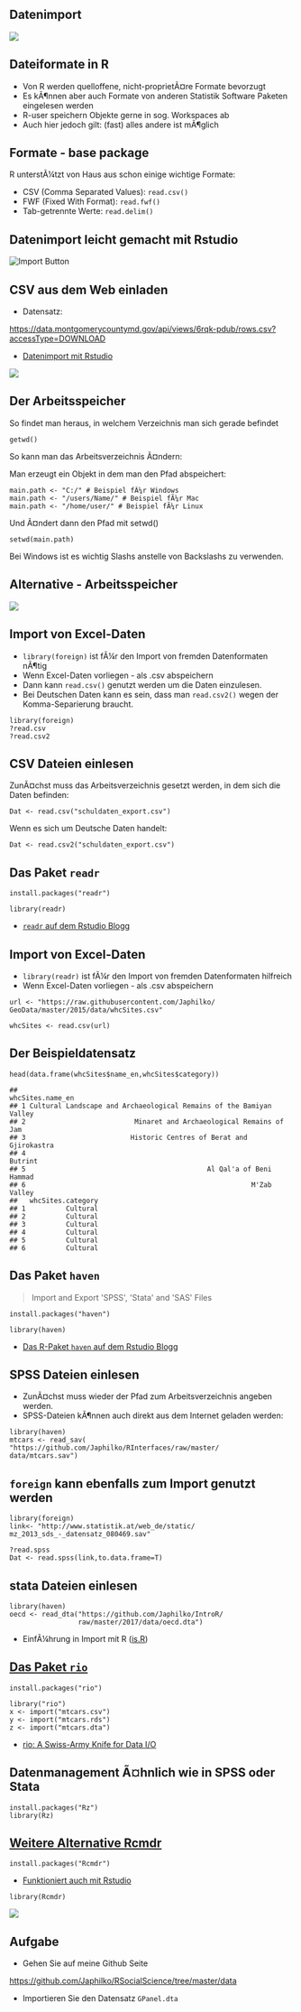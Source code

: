 Datenimport
-----------

![](https://github.com/Japhilko/IntroR/raw/master/2017/slides/figure/Datenimport.PNG)

Dateiformate in R
-----------------

-   Von R werden quelloffene, nicht-proprietÃ¤re Formate bevorzugt
-   Es kÃ¶nnen aber auch Formate von anderen Statistik Software Paketen
    eingelesen werden
-   R-user speichern Objekte gerne in sog. Workspaces ab
-   Auch hier jedoch gilt: (fast) alles andere ist mÃ¶glich

Formate - base package
----------------------

R unterstÃ¼tzt von Haus aus schon einige wichtige Formate:

-   CSV (Comma Separated Values): `read.csv()`
-   FWF (Fixed With Format): `read.fwf()`
-   Tab-getrennte Werte: `read.delim()`

Datenimport leicht gemacht mit Rstudio
--------------------------------------

![Import
Button](https://i1.wp.com/thepracticalr.files.wordpress.com/2017/01/rstudio-old-import.png?w=456&ssl=1)

CSV aus dem Web einladen
------------------------

-   Datensatz:

<https://data.montgomerycountymd.gov/api/views/6rqk-pdub/rows.csv?accessType=DOWNLOAD>

-   [Datenimport mit
    Rstudio](https://support.rstudio.com/hc/en-us/articles/218611977-Importing-Data-with-RStudio)

![](https://github.com/Japhilko/RInterfaces/raw/master/slides/figure/ImportCSVPNG.PNG)

Der Arbeitsspeicher
-------------------

So findet man heraus, in welchem Verzeichnis man sich gerade befindet

    getwd()

So kann man das Arbeitsverzeichnis Ã¤ndern:

Man erzeugt ein Objekt in dem man den Pfad abspeichert:

    main.path <- "C:/" # Beispiel fÃ¼r Windows
    main.path <- "/users/Name/" # Beispiel fÃ¼r Mac
    main.path <- "/home/user/" # Beispiel fÃ¼r Linux

Und Ã¤ndert dann den Pfad mit setwd()

    setwd(main.path)

Bei Windows ist es wichtig Slashs anstelle von Backslashs zu verwenden.

Alternative - Arbeitsspeicher
-----------------------------

![](https://github.com/Japhilko/IntroR/raw/master/2017/slides/figure/SetWD.png)

Import von Excel-Daten
----------------------

-   `library(foreign)` ist fÃ¼r den Import von fremden Datenformaten
    nÃ¶tig
-   Wenn Excel-Daten vorliegen - als .csv abspeichern
-   Dann kann `read.csv()` genutzt werden um die Daten einzulesen.
-   Bei Deutschen Daten kann es sein, dass man `read.csv2()` wegen der
    Komma-Separierung braucht.

<!-- -->

    library(foreign)
    ?read.csv
    ?read.csv2

CSV Dateien einlesen
--------------------

ZunÃ¤chst muss das Arbeitsverzeichnis gesetzt werden, in dem sich die
Daten befinden:

    Dat <- read.csv("schuldaten_export.csv")

Wenn es sich um Deutsche Daten handelt:

    Dat <- read.csv2("schuldaten_export.csv")

Das Paket `readr`
-----------------

    install.packages("readr")

    library(readr)

-   [`readr` auf dem Rstudio
    Blogg](https://blog.rstudio.org/2015/10/28/readr-0-2-0/)

Import von Excel-Daten
----------------------

-   `library(readr)` ist fÃ¼r den Import von fremden Datenformaten
    hilfreich
-   Wenn Excel-Daten vorliegen - als .csv abspeichern

<!-- -->

    url <- "https://raw.githubusercontent.com/Japhilko/
    GeoData/master/2015/data/whcSites.csv"

    whcSites <- read.csv(url) 

Der Beispieldatensatz
---------------------

    head(data.frame(whcSites$name_en,whcSites$category))

    ##                                                      whcSites.name_en
    ## 1 Cultural Landscape and Archaeological Remains of the Bamiyan Valley
    ## 2                           Minaret and Archaeological Remains of Jam
    ## 3                          Historic Centres of Berat and Gjirokastra 
    ## 4                                                             Butrint
    ## 5                                             Al Qal'a of Beni Hammad
    ## 6                                                        M'Zab Valley
    ##   whcSites.category
    ## 1          Cultural
    ## 2          Cultural
    ## 3          Cultural
    ## 4          Cultural
    ## 5          Cultural
    ## 6          Cultural

Das Paket `haven`
-----------------

> Import and Export 'SPSS', 'Stata' and 'SAS' Files

    install.packages("haven")

    library(haven)

-   [Das R-Paket `haven` auf dem Rstudio
    Blogg](https://blog.rstudio.org/2016/10/04/haven-1-0-0/)

SPSS Dateien einlesen
---------------------

-   ZunÃ¤chst muss wieder der Pfad zum Arbeitsverzeichnis
    angeben werden.
-   SPSS-Dateien kÃ¶nnen auch direkt aus dem Internet geladen werden:

<!-- -->

    library(haven)
    mtcars <- read_sav(
    "https://github.com/Japhilko/RInterfaces/raw/master/
    data/mtcars.sav")

`foreign` kann ebenfalls zum Import genutzt werden
--------------------------------------------------

    library(foreign)
    link<- "http://www.statistik.at/web_de/static/
    mz_2013_sds_-_datensatz_080469.sav"

    ?read.spss
    Dat <- read.spss(link,to.data.frame=T)

stata Dateien einlesen
----------------------

    library(haven)
    oecd <- read_dta("https://github.com/Japhilko/IntroR/
                     raw/master/2017/data/oecd.dta")

-   EinfÃ¼hrung in Import mit R
    ([is.R](http://is-r.tumblr.com/post/37181850668/reading-writing-stata-dta-files-with-foreign))

[Das Paket `rio`](https://cran.r-project.org/web/packages/rio/vignettes/rio.html)
---------------------------------------------------------------------------------

    install.packages("rio")

    library("rio")
    x <- import("mtcars.csv")
    y <- import("mtcars.rds")
    z <- import("mtcars.dta")

-   [rio: A Swiss-Army Knife for Data
    I/O](https://cran.r-project.org/web/packages/rio/README.html)

Datenmanagement Ã¤hnlich wie in SPSS oder Stata
-----------------------------------------------

    install.packages("Rz")
    library(Rz)

[Weitere Alternative Rcmdr](https://cran.r-project.org/web/packages/Rcmdr/index.html)
-------------------------------------------------------------------------------------

    install.packages("Rcmdr")

-   [Funktioniert auch mit Rstudio](http://www.rcommander.com/)

<!-- -->

    library(Rcmdr)

![](https://github.com/Japhilko/IntroR/raw/master/2017/slides/figure/Rcommander.PNG)

Aufgabe
-------

-   Gehen Sie auf meine Github Seite

<https://github.com/Japhilko/RSocialScience/tree/master/data>

-   Importieren Sie den Datensatz `GPanel.dta`
